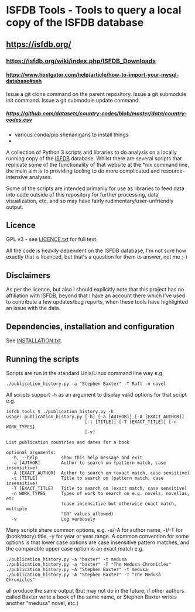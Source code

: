 # ISFDB Tools - Tools to query a local copy of the ISFDB database
## https://isfdb.org/
### https://isfdb.org/wiki/index.php/ISFDB_Downloads
#### https://www.hostgator.com/help/article/how-to-import-your-mysql-database#ssh

Issue a git clone command on the parent repository.
Issue a git submodule init command.
Issue a git submodule update command.

##### https://github.com/datasets/country-codes/blob/master/data/country-codes.csv
- various conda/pip shenanigans to install things
- 
A collection of Python 3 scripts and libraries to do analysis on a locally
running copy of the [ISFDB](http://www.isfdb.org) database.  Whilst there are
several scripts that replicate some of the functionality of that website at the
*nix command line, the main aim is to providing tooling to do more complicated
and resource-intensive analyses.

Some of the scripts are intended primarily for use as libraries to feed data
into code outside of this repository for further processing, data visualization,
etc, and so may have fairly rudimentary/user-unfriendly output.

## Licence

GPL v3 - see [LICENCE.txt](docs/LICENCE.txt) for full text.

All the code is heavily dependent on the ISFDB database, I'm not sure how exactly
that is licenced, but that's a question for them to answer, not me ;-)

## Disclaimers

As per the licence, but also I should explicitly note that this project has no
affiliation with ISFDB, beyond that I have an account there which I've used to
contribute a few updates/bug reports, when these tools have highlighted an
issue with the data.

## Dependencies, installation and configuration

See [INSTALLATION.txt](docs/INSTALLATION.txt).


## Running the scripts

Scripts are run in the standard Unix/Linux command line way e.g.

    ./publication_history.py -a "Stephen Baxter" -T Raft -n novel

All scripts support `-h` as an argument to display valid options for that
script e.g.

    isfdb_tools $ ./publication_history.py -h
    usage: publication_history.py [-h] [-a [AUTHOR]] [-A [EXACT_AUTHOR]]
                                  [-t [TITLE]] [-T [EXACT_TITLE]] [-n WORK_TYPES]
                                  [-v]

    List publication countries and dates for a book

    optional arguments:
      -h, --help         show this help message and exit
      -a [AUTHOR]        Author to search on (pattern match, case insensitive)
      -A [EXACT_AUTHOR]  Author to search on (exact match, case sensitive)
      -t [TITLE]         Title to search on (pattern match, case insensitive)
      -T [EXACT_TITLE]   Title to search on (exact match, case sensitive)
      -n WORK_TYPES      Types of work to search on e.g. novels, novellas, etc
                         (case insensitive but otherwise exact match, multiple
                         "OR" values allowed)
      -v                 Log verbosely

Many scripts share common options, e.g. -a/-A for author name, -t/-T for
(book/story) title, -y for year or year range.  A common convention for some
options is that lower case options are case insensitive pattern matches, and
the comparable upper case option is an exact match e.g.

    ./publication_history.py -a "baxter" -t medusa
    ./publication_history.py -a "baxter" -T "The Medusa Chronicles"
    ./publication_history.py -A "Stephen Baxter" -t medusa
    ./publication_history.py -A "Stephen Baxter" -T "The Medusa Chronicles"

all produce the same output (but may not do in the future, if other authors
called Baxter write a book of the same name, or Stephen Baxter writes another
"medusa" novel, etc.)

